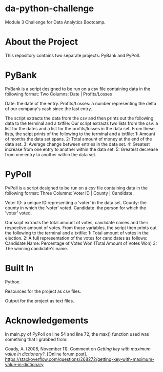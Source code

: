 # da-python-challenge
Module 3 Challenge for Data Analytics Bootcamp.

# About the Project
This repository contains two separate projects: PyBank and PyPoll.

# PyBank
PyBank is a script designed to be run on a csv file containing data in the following format:
Two Columns: Date | Profits/Losses

Date: the date of the entry.
Profits/Losses: a number representing the delta of our company's cash since the last entry.

The script extracts the data from the csv and then prints out the following data to the terminal and a txtfile:
Our script extracts two lists from the csv: a list for the dates and a list for the profits/losses in the data set.
From these lists, the scipt prints of the following to the terminal and a txtfile:
1: Amount of months the data set spans.
2: Total amount of money at the end of the data set.
3: Average change between entries in the data set.
4: Greatest increase from one entry to another within the data set.
5: Greatest decrease from one entry to another within the data set.

# PyPoll
PyPoll is a script designed to be run on a csv file containing data in the following format:
Three Columns: Voter ID | County | Candidate.

Voter ID: a unique ID representing a 'voter' in the data set.
County: the county in which the 'voter' voted.
Candidate: the person for which the 'voter' voted.

Our scipt extracts the total amount of votes, candidate names and their respective amount of votes.
From those variables, the script then prints out the following to the terminal and a txtfile:
1: Total amount of votes in the election.
2: A full representation of the votes for candidates as follows:
   Candidate Name: Percentage of Votes Won (Total Amount of Votes Won)
3: The winning candidate's name.

# Built In
Python.

Resources for the project as csv files.

Output for the project as text files.

# Acknowledgements
In main.py of PyPoll on line 54 and line 72, the max() function used was something that I grabbed from:

Coady, A. (2008, November 11). Comment on _Getting key with maximum value in dictionary?_. [Online forum post]. 
  https://stackoverflow.com/questions/268272/getting-key-with-maximum-value-in-dictionary
